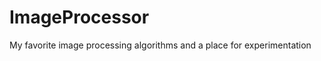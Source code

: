 ImageProcessor
==============

My favorite image processing algorithms and a place for experimentation